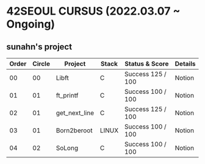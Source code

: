 # 42SEOUL CURSUS (2022.03.07 ~ Ongoing)

## sunahn's project
|Order|Circle|Project|Stack|Status & Score| Details|
|---|---|---|---|---|---|
|00|00|Libft|C|Success 125 / 100|Notion|
|01|01|ft_printf|C|Success 100 / 100|Notion|
|02|01|get_next_line|C|Success 125 / 100|Notion|
|03|01|Born2beroot|LINUX|Success 100 / 100|Notion|
|04|02|SoLong|C|Success 100 / 100|Notion|
